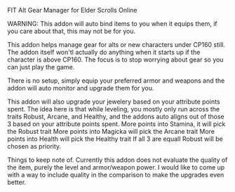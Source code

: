 FIT Alt Gear Manager for Elder Scrolls Online

WARNING: This addon will auto bind items to you when it equips them, if you care about that, this may not be for you.

This addon helps manage gear for alts or new characters under CP160 still. The addon itself won'tl actually do anything when it starts up if the character is above CP160. The focus is to stop worrying about gear so you can just play the game. 

There is no setup, simply equip your preferred armor and weapons and the addon will auto monitor and upgrade them for you.

This addon will also upgrade your jewelery based on your attribute points spent. The idea here is that while leveling, you mostly only run across the traits Robust, Arcane, and Healthy, and the addons auto aligns out of those 3 based on your attribute points spent.
More points into Stamina, it will pick the Robust trait
More points into Magicka will pick the Arcane trait
More points into Health will pick the Healthy trait
If all 3 are equalI Robust will be chosen as priority.

Things to keep note of. Currently this addon does not evaluate the quality of the item, purely the level and armor/weapon power. I would like to come up with a way to include quality in the comparison to make the upgrades even better.
